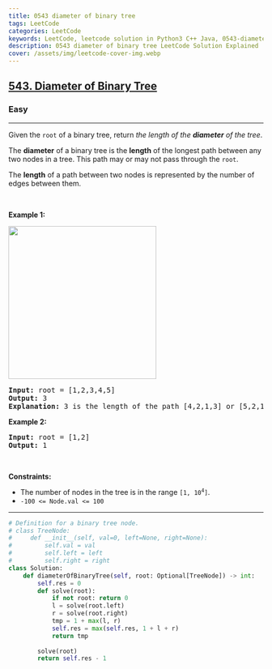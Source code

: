 ```yaml
---
title: 0543 diameter of binary tree
tags: LeetCode
categories: LeetCode
keywords: LeetCode, leetcode solution in Python3 C++ Java, 0543-diameter-of-binary-tree solution
description: 0543 diameter of binary tree LeetCode Solution Explained
cover: /assets/img/leetcode-cover-img.webp
---
```



<h2><a href="https://leetcode.com/problems/diameter-of-binary-tree/">543. Diameter of Binary Tree</a></h2><h3>Easy</h3><hr><div><p>Given the <code>root</code> of a binary tree, return <em>the length of the <strong>diameter</strong> of the tree</em>.</p>

<p>The <strong>diameter</strong> of a binary tree is the <strong>length</strong> of the longest path between any two nodes in a tree. This path may or may not pass through the <code>root</code>.</p>

<p>The <strong>length</strong> of a path between two nodes is represented by the number of edges between them.</p>

<p>&nbsp;</p>
<p><strong class="example">Example 1:</strong></p>
<img alt="" src="https://assets.leetcode.com/uploads/2021/03/06/diamtree.jpg" style="width: 292px; height: 302px;">
<pre><strong>Input:</strong> root = [1,2,3,4,5]
<strong>Output:</strong> 3
<strong>Explanation:</strong> 3 is the length of the path [4,2,1,3] or [5,2,1,3].
</pre>

<p><strong class="example">Example 2:</strong></p>

<pre><strong>Input:</strong> root = [1,2]
<strong>Output:</strong> 1
</pre>

<p>&nbsp;</p>
<p><strong>Constraints:</strong></p>

<ul>
	<li>The number of nodes in the tree is in the range <code>[1, 10<sup>4</sup>]</code>.</li>
	<li><code>-100 &lt;= Node.val &lt;= 100</code></li>
</ul>
</div>

---




```python
# Definition for a binary tree node.
# class TreeNode:
#     def __init__(self, val=0, left=None, right=None):
#         self.val = val
#         self.left = left
#         self.right = right
class Solution:
    def diameterOfBinaryTree(self, root: Optional[TreeNode]) -> int:
        self.res = 0
        def solve(root):
            if not root: return 0
            l = solve(root.left)
            r = solve(root.right)
            tmp = 1 + max(l, r)
            self.res = max(self.res, 1 + l + r)
            return tmp
        
        solve(root)
        return self.res - 1
```

